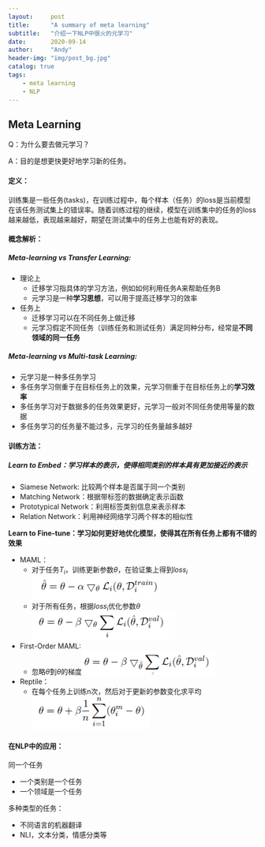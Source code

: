 ```yaml
---
layout:     post
title:      "A summary of meta learning"
subtitle:   "介绍一下NLP中很火的元学习"
date:       2020-09-14
author:     "Andy"
header-img: "img/post_bg.jpg"
catalog: true
tags:
    - meta learning
    - NLP
---
```



<p id = "build"></p>

## Meta Learning

Q：为什么要去做元学习？

A：目的是想更快更好地学习新的任务。

#### 定义：

训练集是一些任务(tasks)，在训练过程中，每个样本（任务）的loss是当前模型在该任务测试集上的错误率。随着训练过程的继续，模型在训练集中的任务的loss越来越低，表现越来越好，期望在测试集中的任务上也能有好的表现。

#### 概念解析：

##### Meta-learning vs Transfer Learning:

- 理论上
  - 迁移学习指具体的学习方法，例如如何利用任务A来帮助任务B
  - 元学习是一种**学习思想**，可以用于提高迁移学习的效率
- 任务上
  - 迁移学习可以在不同任务上做迁移
  - 元学习假定不同任务（训练任务和测试任务）满足同种分布，经常是**不同领域的同一任务**

##### Meta-learning vs Multi-task Learning:

- 元学习是一种多任务学习
- 多任务学习侧重于在目标任务上的效果，元学习侧重于在目标任务上的**学习效率**
- 多任务学习对于数据多的任务效果更好，元学习一般对不同任务使用等量的数据
- 多任务学习的任务量不能过多，元学习的任务量越多越好

#### 训练方法：

##### Learn to Embed：学习样本的表示，使得相同类别的样本具有更加接近的表示

- Siamese Network: 比较两个样本是否属于同一个类别
- Matching Network：根据带标签的数据确定表示函数
- Prototypical Network：利用标签类别信息来表示样本
- Relation Network：利用神经网络学习两个样本的相似性

**Learn to Fine-tune：学习如何更好地优化模型，使得其在所有任务上都有不错的效果**

- MAML：
  - 对于任务$T_i$，训练更新参数$\theta$，在验证集上得到$loss_i$![formula_1](formula_1.png)
  - 对于所有任务，根据$loss_i$优化参数$\theta$![formula_2](formula_2.png)
- First-Order MAML:
  - 忽略$\hat{\theta}$到$\theta$的梯度![formula_3](formula_3.png)
- Reptile：
  - 在每个任务上训练n次，然后对于更新的参数变化求平均![formula_4](formula_4.png)

#### 在NLP中的应用：

同一个任务

- 一个类别是一个任务
- 一个领域是一个任务

多种类型的任务：

- 不同语言的机器翻译
- NLI，文本分类，情感分类等